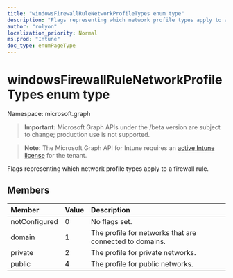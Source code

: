 ```yaml
---
title: "windowsFirewallRuleNetworkProfileTypes enum type"
description: "Flags representing which network profile types apply to a firewall rule."
author: "rolyon"
localization_priority: Normal
ms.prod: "Intune"
doc_type: enumPageType
---
```


# windowsFirewallRuleNetworkProfileTypes enum type

Namespace: microsoft.graph

> **Important:** Microsoft Graph APIs under the /beta version are subject to change; production use is not supported.

> **Note:** The Microsoft Graph API for Intune requires an [active Intune license](https://go.microsoft.com/fwlink/?linkid=839381) for the tenant.

Flags representing which network profile types apply to a firewall rule.

## Members
|Member|Value|Description|
|:---|:---|:---|
|notConfigured|0|No flags set.|
|domain|1|The profile for networks that are connected to domains.|
|private|2|The profile for private networks.|
|public|4|The profile for public networks.|



